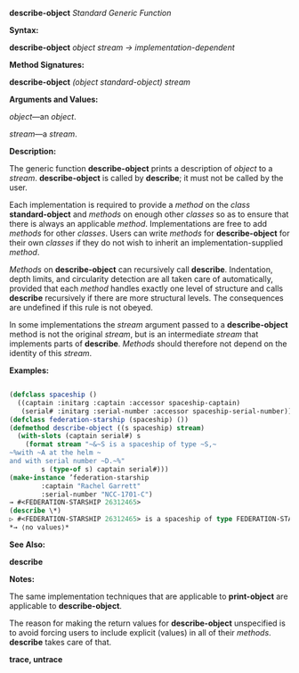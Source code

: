 **describe-object** *Standard Generic Function* 



**Syntax:** 



**describe-object** *object stream → implementation-dependent* 



**Method Signatures:** 



**describe-object** *(object standard-object) stream* 



**Arguments and Values:** 



*object*—an *object*. 



*stream*—a *stream*. 



**Description:** 



The generic function **describe-object** prints a description of *object* to a *stream*. **describe-object** is called by **describe**; it must not be called by the user. 



Each implementation is required to provide a *method* on the *class* **standard-object** and *methods* on enough other *classes* so as to ensure that there is always an applicable *method*. Implementations are free to add *methods* for other *classes*. Users can write *methods* for **describe-object** for their own *classes* if they do not wish to inherit an implementation-supplied *method*. 



*Methods* on **describe-object** can recursively call **describe**. Indentation, depth limits, and circularity detection are all taken care of automatically, provided that each *method* handles exactly one level of structure and calls **describe** recursively if there are more structural levels. The consequences are undefined if this rule is not obeyed. 







 



 



In some implementations the *stream* argument passed to a **describe-object** method is not the original *stream*, but is an intermediate *stream* that implements parts of **describe**. *Methods* should therefore not depend on the identity of this *stream*. 



**Examples:**
```lisp

(defclass spaceship () 
  ((captain :initarg :captain :accessor spaceship-captain) 
   (serial# :initarg :serial-number :accessor spaceship-serial-number))) 
(defclass federation-starship (spaceship) ()) 
(defmethod describe-object ((s spaceship) stream) 
  (with-slots (captain serial#) s 
    (format stream "~&~S is a spaceship of type ~S,~ 
~%with ~A at the helm ~ 
and with serial number ~D.~%" 
	    s (type-of s) captain serial#))) 
(make-instance ’federation-starship 
		:captain "Rachel Garrett" 
		:serial-number "NCC-1701-C") 
→ #<FEDERATION-STARSHIP 26312465> 
(describe \*) 
▷ #<FEDERATION-STARSHIP 26312465> is a spaceship of type FEDERATION-STARSHIP, ▷ with Rachel Garrett at the helm and with serial number NCC-1701-C. 
*→ ⟨no values⟩* 

```
**See Also:** 



**describe** 



**Notes:** 



The same implementation techniques that are applicable to **print-object** are applicable to **describe-object**. 



The reason for making the return values for **describe-object** unspecified is to avoid forcing users to include explicit (values) in all of their *methods*. **describe** takes care of that. 







 



 



**trace, untrace** 



